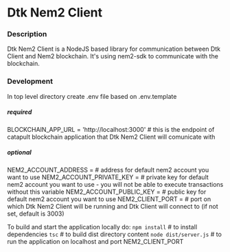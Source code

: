 Dtk Nem2 Client
==============================


### Description

Dtk Nem2 Client is a NodeJS based library for communication between Dtk Client and Nem2 blockchain.
It's using nem2-sdk to communicate with the blockchain.

### Development

In top level directory create .env file based on .env.template
##### required
BLOCKCHAIN_APP_URL = 'http://localhost:3000' # this is the endpoint of catapult blockchain application that Dtk Nem2 Client will comunicate with

##### optional
NEM2_ACCOUNT_ADDRESS =        # address for default nem2 account you want to use
NEM2_ACCOUNT_PRIVATE_KEY =    # private key for default nem2 account you want to use - you will not be able to execute transactions without this variable
NEM2_ACCOUNT_PUBLIC_KEY =     # public key for default nem2 account you want to use
NEM2_CLIENT_PORT =            # port on which Dtk Nem2 Client will be running and Dtk Client will connect to (if not set, default is 3003)


To build and start the application locally do:
```npm install``` # to install dependencies
```tsc``` # to build dist directory content
```node dist/server.js``` # to run the application on localhost and port NEM2_CLIENT_PORT
